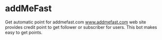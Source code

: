 # addMeFast
Get automatic point for addmefast.com
www.addmefast.com web site provides credit point to get follower or subscriber for users. This bot makes easy to get points.

